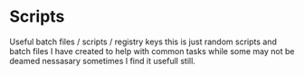 # Scripts
Useful batch files / scripts / registry keys
this is just random scripts  and batch files I have created to help with common tasks while some may not be deamed nessasary sometimes I find it usefull still.
